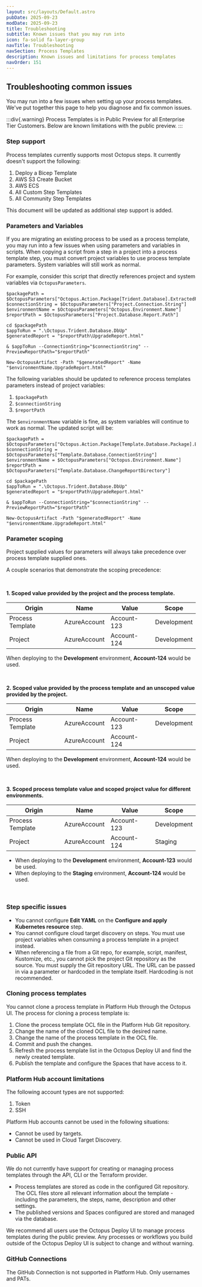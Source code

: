 ```yaml
---
layout: src/layouts/Default.astro
pubDate: 2025-09-23
modDate: 2025-09-23
title: Troubleshooting
subtitle: Known issues that you may run into
icon: fa-solid fa-layer-group
navTitle: Troubleshooting
navSection: Process Templates
description: Known issues and limitations for process templates
navOrder: 151
---
```


## Troubleshooting common issues

You may run into a few issues when setting up your process templates. We've put together this page to help you diagnose and fix common issues.

:::div{.warning}
Process Templates is in Public Preview for all Enterprise Tier Customers. Below are known limitations with the public preview.
:::

### Step support

Process templates currently supports most Octopus steps.  It currently doesn't support the following:

1. Deploy a Bicep Template
2. AWS S3 Create Bucket
3. AWS ECS
4. All Custom Step Templates
5. All Community Step Templates

This document will be updated as additional step support is added.

### Parameters and Variables

If you are migrating an existing process to be used as a process template, you may run into a few issues when using parameters and variables in scripts. When copying a script from a step in a project into a process template step, you must convert project variables to use process template parameters. System variables will still work as normal.

For example, consider this script that directly references project and system variables via `OctopusParameters`.  

```
$packagePath = $OctopusParameters["Octopus.Action.Package[Trident.Database].ExtractedPath"]
$connectionString = $OctopusParameters["Project.Connection.String"]
$environmentName = $OctopusParameters["Octopus.Environment.Name"]
$reportPath = $OctopusParameters["Project.Database.Report.Path"]

cd $packagePath
$appToRun = ".\Octopus.Trident.Database.DbUp"
$generatedReport = "$reportPath\UpgradeReport.html"

& $appToRun --ConnectionString="$connectionString" --PreviewReportPath="$reportPath"

New-OctopusArtifact -Path "$generatedReport" -Name "$environmentName.UpgradeReport.html"
```

The following variables should be updated to reference process templates parameters instead of project variables:

1. `$packagePath`
2. `$connectionString`
3. `$reportPath`

The `$environmentName` variable is fine, as system variables will continue to work as normal.  The updated script will be:

```
$packagePath = $OctopusParameters["Octopus.Action.Package[Template.Database.Package].ExtractedPath"]
$connectionString = $OctopusParameters["Template.Database.ConnectionString"]
$environmentName = $OctopusParameters["Octopus.Environment.Name"]
$reportPath = $OctopusParameters["Template.Database.ChangeReportDirectory"]

cd $packagePath
$appToRun = ".\Octopus.Trident.Database.DbUp"
$generatedReport = "$reportPath\UpgradeReport.html"

& $appToRun --ConnectionString="$connectionString" --PreviewReportPath="$reportPath"

New-OctopusArtifact -Path "$generatedReport" -Name "$environmentName.UpgradeReport.html"
```

### Parameter scoping

Project supplied values for parameters will always take precedence over process template supplied ones.

A couple scenarios that demonstrate the scoping precedence:

<br>

**1. Scoped value provided by the project and the process template.**

| Origin           | Name         | Value            | Scope       |
|------------------|--------------|------------------|-------------|
| Process Template | AzureAccount | Account-123 | Development |
| Project          | AzureAccount     | Account-124 | Development |

When deploying to the **Development** environment, **Account-124** would be used.

<br>

**2. Scoped value provided by the process template and an unscoped value provided by the project.**

| Origin           | Name         | Value            | Scope       |
|------------------|--------------|------------------|-------------|
| Process Template | AzureAccount | Account-123 | Development |
| Project          | AzureAccount     | Account-124 | |

When deploying to the **Development** environment, **Account-124** would be used.

<br>

**3. Scoped process template value and scoped project value for different environments.**

| Origin           | Name         | Value            | Scope       |
|------------------|--------------|------------------|-------------|
| Process Template | AzureAccount | Account-123 | Development |
| Project          | AzureAccount     | Account-124 | Staging |

- When deploying to the **Development** environment, **Account-123** would be used.
- When deploying to the **Staging** environment, **Account-124** would be used.

<br>

### Step specific issues

- You cannot configure **Edit YAML** on the **Configure and apply Kubernetes resource** step.
- You cannot configure cloud target discovery on steps. You must use project variables when consuming a process template in a project instead.
- When referencing a file from a Git repo, for example, script, manifest, Kustomize, etc., you cannot pick the project Git repository as the source.  You must supply the Git repository URL.  The URL can be passed in via a parameter or hardcoded in the template itself.  Hardcoding is not recommended.

### Cloning process templates

You cannot clone a process template in Platform Hub through the Octopus UI.  The process for cloning a process template is:

1. Clone the process template OCL file in the Platform Hub Git repository.
2. Change the name of the cloned OCL file to the desired name.  
3. Change the name of the process template in the OCL file.
4. Commit and push the changes.
5. Refresh the process template list in the Octopus Deploy UI and find the newly created template.
6. Publish the template and configure the Spaces that have access to it.

### Platform Hub account limitations

The following account types are not supported:

1. Token
2. SSH

Platform Hub accounts cannot be used in the following situations:

- Cannot be used by targets.
- Cannot be used in Cloud Target Discovery.  

### Public API

We do not currently have support for creating or managing process templates through the API, CLI or the Terraform provider.  

- Process templates are stored as code in the configured Git repository.  The OCL files store all relevant information about the template - including the parameters, the steps, name, description and other settings.  
- The published versions and Spaces configured are stored and managed via the database.

We recommend all users use the Octopus Deploy UI to manage process templates during the public preview.  Any processes or workflows you build outside of the Octopus Deploy UI is subject to change and without warning.  

### GitHub Connections

The GitHub Connection is not supported in Platform Hub. Only usernames and PATs.
